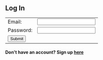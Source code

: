 ## Log In

<!--No actions yet-->
<form action="" method="post" id="form">
    <table>
        <tr>
            <td>Email:</td>
            <td><input type="email" name="email" required></td>
        </tr>
        <tr>
            <td>Password:</td>
            <td><input type="text" name="password" required></td>
        </tr>
        <tr>
            <td><input type="submit" value="Submit"></td>
        </tr>
    </table>
</form>
<h4>Don't have an account? Sign up <a href="/signup">here</a></h4>